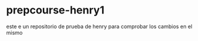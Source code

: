 # prepcourse-henry1
este e un repositorio de prueba de henry para comprobar los cambios en el mismo
